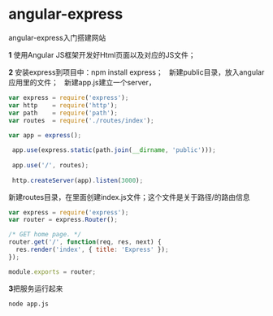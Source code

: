 # angular-express
angular-express入门搭建网站

**1** 使用Angular JS框架开发好Html页面以及对应的JS文件；

**2** 安装express到项目中：npm install express；
   新建public目录，放入angular应用里的文件；
   新建app.js建立一个server，
```javascript
var express = require('express');
var http    = require('http');
var path    = require('path');
var routes  = require('./routes/index');
 
var app = express();

 app.use(express.static(path.join(__dirname, 'public')));
 
 app.use('/', routes);
 
 http.createServer(app).listen(3000);
```
新建routes目录，在里面创建index.js文件；这个文件是关于路径/的路由信息
```javascript
var express = require('express');
var router = express.Router();

/* GET home page. */
router.get('/', function(req, res, next) {
  res.render('index', { title: 'Express' });
});

module.exports = router;
```
**3**把服务运行起来
```
node app.js
```

